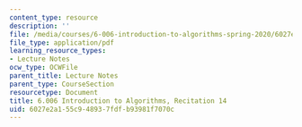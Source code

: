 ```yaml
---
content_type: resource
description: ''
file: /media/courses/6-006-introduction-to-algorithms-spring-2020/6027e2a155c948937fdfb93981f7070c_MIT6_006S20_r14.pdf
file_type: application/pdf
learning_resource_types:
- Lecture Notes
ocw_type: OCWFile
parent_title: Lecture Notes
parent_type: CourseSection
resourcetype: Document
title: 6.006 Introduction to Algorithms, Recitation 14
uid: 6027e2a1-55c9-4893-7fdf-b93981f7070c
---
```

